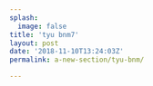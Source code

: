 ```yaml
---
splash:
  image: false
title: 'tyu bnm7'
layout: post
date: '2018-11-10T13:24:03Z'
permalink: a-new-section/tyu-bnm/

---
```

<p><br></p>